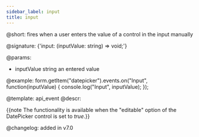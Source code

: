 ```yaml
---
sidebar_label: input
title: input
---          
```


@short: fires when a user enters the value of a control in the input manually
 
@signature: {'input: (inputValue: string) => void;'}

@params:
- inputValue        string  an entered value


@example:
form.getItem("datepicker").events.on("Input", function(inputValue) {
    console.log("Input", inputValue);
});


@template: api_event
@descr:

{{note The functionality is available when the "editable" option of the DatePicker control is set to *true*.}}

@changelog: added in v7.0
